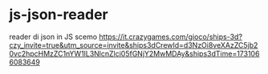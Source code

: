 # js-json-reader
reader di json in JS
scemo https://it.crazygames.com/gioco/ships-3d?czy_invite=true&utm_source=invite&ships3dCrewId=d3NzOi8veXAzZC5jb20vc2hpcHMzZC1nYW1lL3NlcnZlci05fGNjY2MwMDAy&ships3dTime=1731066083649
